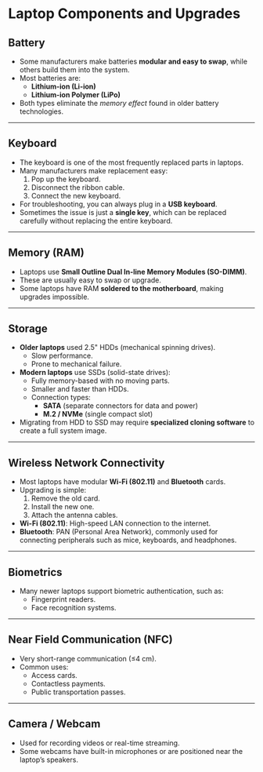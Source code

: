 # Laptop Components and Upgrades

## Battery
- Some manufacturers make batteries **modular and easy to swap**, while others build them into the system.
- Most batteries are:
  - **Lithium-ion (Li-ion)**
  - **Lithium-ion Polymer (LiPo)**
- Both types eliminate the *memory effect* found in older battery technologies.

---

## Keyboard
- The keyboard is one of the most frequently replaced parts in laptops.
- Many manufacturers make replacement easy:
  1. Pop up the keyboard.
  2. Disconnect the ribbon cable.
  3. Connect the new keyboard.
- For troubleshooting, you can always plug in a **USB keyboard**.
- Sometimes the issue is just a **single key**, which can be replaced carefully without replacing the entire keyboard.

---

## Memory (RAM)
- Laptops use **Small Outline Dual In-line Memory Modules (SO-DIMM)**.
- These are usually easy to swap or upgrade.
- Some laptops have RAM **soldered to the motherboard**, making upgrades impossible.

---

## Storage
- **Older laptops** used 2.5" HDDs (mechanical spinning drives).  
  - Slow performance.  
  - Prone to mechanical failure.
- **Modern laptops** use SSDs (solid-state drives):
  - Fully memory-based with no moving parts.
  - Smaller and faster than HDDs.
  - Connection types:
    - **SATA** (separate connectors for data and power)
    - **M.2 / NVMe** (single compact slot)
- Migrating from HDD to SSD may require **specialized cloning software** to create a full system image.

---

## Wireless Network Connectivity
- Most laptops have modular **Wi-Fi (802.11)** and **Bluetooth** cards.
- Upgrading is simple:
  1. Remove the old card.
  2. Install the new one.
  3. Attach the antenna cables.
- **Wi-Fi (802.11)**: High-speed LAN connection to the internet.  
- **Bluetooth**: PAN (Personal Area Network), commonly used for connecting peripherals such as mice, keyboards, and headphones.

---

## Biometrics
- Many newer laptops support biometric authentication, such as:
  - Fingerprint readers.
  - Face recognition systems.

---

## Near Field Communication (NFC)
- Very short-range communication (≤4 cm).
- Common uses:
  - Access cards.
  - Contactless payments.
  - Public transportation passes.

---

## Camera / Webcam
- Used for recording videos or real-time streaming.
- Some webcams have built-in microphones or are positioned near the laptop’s speakers.

